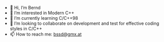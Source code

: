 - 👋 Hi, I’m Bernd
- 👀 I’m interested in Modern C++
- 🌱 I’m currently learning C/C++98
- 💞️ I’m looking to collaborate on development and test for effective coding styles in C/C++
- 📫 How to reach me: bssd@gmx.at

<!---
bssd1/bssd1 is a ✨ special ✨ repository because its `README.md` (this file) appears on your GitHub profile.
You can click the Preview link to take a look at your changes.
--->
